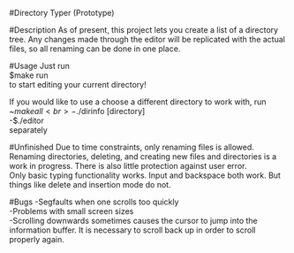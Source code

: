 #Directory Typer (Prototype)

#Description
As of present, this project lets you create a list of a directory tree. Any changes made through the editor will be replicated with the actual files, so all renaming can be done in one place.

#Usage
Just run <br>
$make run <br>
to start editing your current directory!

If you would like to use a choose a different directory to work with, run<br>
~$make all<br>
-$./dirinfo [directory]<br>
-$./editor<br>
separately

#Unfinished
Due to time constraints, only renaming files is allowed. Renaming directories, deleting, and creating new files and directories is a work in progress. There is also little protection against user error.<br>
Only basic typing functionality works. Input and backspace both work. But things like delete and insertion mode do not. 

#Bugs
-Segfaults when one scrolls too quickly<br>
-Problems with small screen sizes<br>
-Scrolling downwards sometimes causes the cursor to jump into the information buffer. It is necessary to scroll back up in order to scroll properly again.

